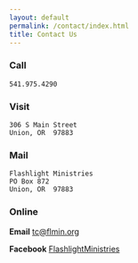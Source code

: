 ```yaml
---
layout: default
permalink: /contact/index.html
title: Contact Us
---
```


### Call

    541.975.4290

### Visit

    306 S Main Street
    Union, OR  97883

### Mail

    Flashlight Ministries
    PO Box 872
    Union, OR  97883

### Online

**Email** <a id="mail" href="mailto:{{ site.owner.email }}">tc@flmin.org</a>

**Facebook** [FlashlightMinistries](https://www.facebook.com/FlashlightMinistries)